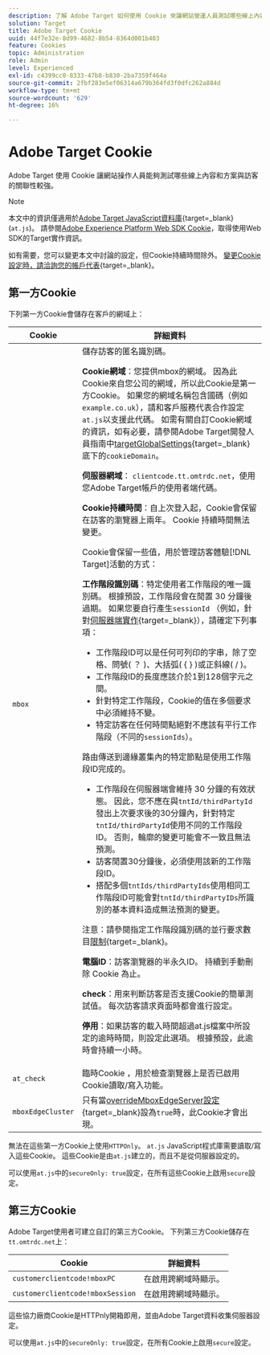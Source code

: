 ```yaml
---
description: 了解 Adobe Target 如何使用 Cookie 來讓網站營運人員測試哪些線上內容和產品建議與訪客的關聯性較強。
solution: Target
title: Adobe Target Cookie
uuid: 44f7e32e-8d99-4682-8b54-8364d001b403
feature: Cookies
topic: Administration
role: Admin
level: Experienced
exl-id: c4399cc0-8333-47b8-b830-2ba7359f464a
source-git-commit: 2fbf283e5ef06314a679b364fd3f0dfc262a884d
workflow-type: tm+mt
source-wordcount: '629'
ht-degree: 16%

---
```


# Adobe Target Cookie

Adobe Target 使用 Cookie 讓網站操作人員能夠測試哪些線上內容和方案與訪客的關聯性較強。

>[!NOTE]
>
>本文中的資訊僅適用於[Adobe Target JavaScript資料庫](https://experienceleague.adobe.com/docs/target-dev/developer/client-side/at-js-implementation/functions-overview/targetglobalsettings.html?lang=zh-Hant){target=_blank} (`at.js`)。 請參閱[Adobe Experience Platform Web SDK Cookie](web-sdk.md)，取得使用Web SDK的Target實作資訊。
>
>如有需要，您可以變更本文中討論的設定，但Cookie持續時間除外。 [變更Cookie設定時，請洽詢您的帳戶代表](https://experienceleague.adobe.com/docs/target/using/cmp-resources-and-contact-information.html?lang=zh-Hant){target=_blank}。

## 第一方Cookie

下列第一方Cookie會儲存在客戶的網域上：

| Cookie | 詳細資料 |
| --- | --- |
| `mbox` | 儲存訪客的匿名識別碼。<P>**Cookie網域**：您提供mbox的網域。 因為此Cookie來自您公司的網域，所以此Cookie是第一方Cookie。 如果您的網域名稱包含國碼（例如`example.co.uk`），請和客戶服務代表合作設定`at.js`以支援此代碼。 如需有關自訂Cookie網域的資訊，如有必要，請參閱Adobe Target開發人員指南中[targetGlobalSettings](https://experienceleague.adobe.com/docs/target-dev/developer/client-side/at-js-implementation/functions-overview/targetglobalsettings.html?lang=zh-Hant){target=_blank}底下的`cookieDomain`。<P>**伺服器網域**： `clientcode.tt.omtrdc.net`，使用您Adobe Target帳戶的使用者端代碼。<P>**Cookie持續時間**：自上次登入起，Cookie會保留在訪客的瀏覽器上兩年。 Cookie 持續時間無法變更。<P>Cookie會保留一些值，用於管理訪客體驗[!DNL Target]活動的方式：<P>**工作階段識別碼**：特定使用者工作階段的唯一識別碼。 根據預設，工作階段會在閒置 30 分鐘後過期。 如果您要自行產生`sessionId` （例如，針對[伺服器端實作](https://experienceleague.adobe.com/docs/target-dev/developer/server-side/server-side-overview.html?lang=zh-Hant){target=_blank}），請確定下列事項：<ul><li>工作階段ID可以是任何可列印的字串，除了空格、問號( ？ )、大括弧( { } )或正斜線( / )。</li><li>工作階段ID的長度應該介於1到128個字元之間。</li><li>針對特定工作階段，Cookie的值在多個要求中必須維持不變。</li><li>特定訪客在任何時間點絕對不應該有平行工作階段（不同的`sessionIds`）。</li></ul>路由傳送到邊緣叢集內的特定節點是使用工作階段ID完成的。<ul><li>工作階段在伺服器端會維持 30 分鐘的有效狀態。 因此，您不應在與`tntId/thirdPartyId`發出上次要求後的30分鐘內，針對特定`tntId/thirdPartyId`使用不同的工作階段ID。 否則，輪廓的變更可能會不一致且無法預測。</li><li>訪客閒置30分鐘後，必須使用該新的工作階段ID。</li><li>搭配多個`tntIds/thirdPartyIds`使用相同工作階段ID可能會對`tntId/thirdPartyIDs`所識別的基本資料造成無法預測的變更。</li></ul>注意：請參閱指定工作階段識別碼的並行要求數目[限制](https://experienceleague.adobe.com/docs/target/using/troubleshoot/target-limits.html?lang=zh-Hant#content-delivery){target=_blank}。<P>**電腦ID**：訪客瀏覽器的半永久ID。 持續到手動刪除 Cookie 為止。<P>**check**：用來判斷訪客是否支援Cookie的簡單測試值。 每次訪客請求頁面時都會進行設定。<P>**停用**：如果訪客的載入時間超過at.js檔案中所設定的逾時時間，則設定此選項。 根據預設，此逾時會持續一小時。 |
| `at_check` | 臨時Cookie ，用於檢查瀏覽器上是否已啟用Cookie讀取/寫入功能。 |
| `mboxEdgeCluster` | 只有當[overrideMboxEdgeServer設定](https://experienceleague.adobe.com/docs/target-dev/developer/client-side/at-js-implementation/functions-overview/targetglobalsettings.html?lang=zh-Hant){target=_blank}設為`true`時，此Cookie才會出現。 |

無法在這些第一方Cookie上使用`HTTPOnly`。 `at.js` JavaScript程式庫需要讀取/寫入這些Cookie。 這些Cookie是由`at.js`建立的，而且不是從伺服器設定的。

可以使用`at.js`中的`secureOnly: true`設定，在所有這些Cookie上啟用`secure`設定。

## 第三方Cookie

Adobe Target使用者可建立自訂的第三方Cookie。 下列第三方Cookie儲存在`tt.omtrdc.net`上：

| Cookie | 詳細資料 |
| --- | --- |
| `customerclientcode!mboxPC` | 在啟用跨網域時顯示。 |
| `customerclientcode!mboxSession` | 在啟用跨網域時顯示。 |

這些協力廠商Cookie是HTTPnly開箱即用，並由Adobe Target資料收集伺服器設定。

可以使用`at.js`中的`secureOnly: true`設定，在所有Cookie上啟用`secure`設定。
